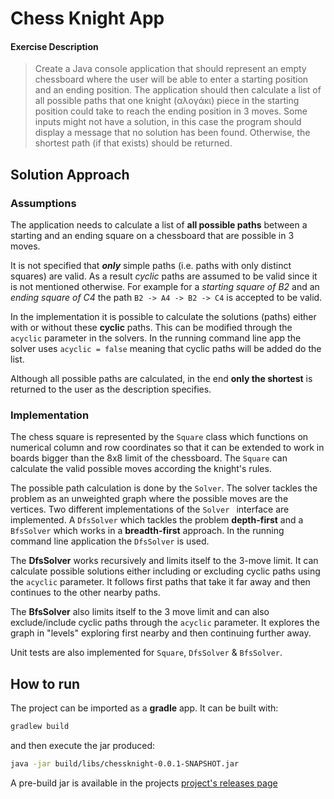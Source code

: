 # Chess Knight App

#### Exercise Description

> Create a Java console application that should represent an empty chessboard where the user will be able to enter a 
>starting position and an ending position. The application should then calculate a list of all possible paths that one 
>knight (αλογάκι) piece in the starting position could take to reach the ending position in 3 moves. 
>Some inputs might not have a solution, in this case the program should display a message that no solution has been found.
> Otherwise, the shortest path (if that exists) should be returned.

## Solution Approach

### Assumptions

The application needs to calculate a list of **all possible paths** between a starting and an ending square on a 
chessboard that are possible in 3 moves.

It is not specified that ***only*** simple paths (i.e. paths with only distinct squares) are valid. As a result *cyclic*
paths are assumed to be valid since it is not mentioned otherwise. For example for a *starting square of B2* and an 
*ending square of  C4* the path `B2 -> A4 -> B2 -> C4` is accepted to be valid.

In the implementation it is possible to calculate the solutions (paths) either with or without these **cyclic** paths. 
This can be modified through the `acyclic` parameter in the solvers. In the running command line app the solver uses 
`acyclic = false` meaning that cyclic paths will be added do the list.

Although all possible paths are calculated, in the end **only the shortest** is returned to the user as the description specifies.

### Implementation

The chess square is represented by the `Square` class which functions on numerical column and row coordinates so that it
can be extended to work in boards bigger than the 8x8 limit of the chessboard. The `Square` can calculate the valid 
possible moves according the knight's rules.

The possible path calculation is done by  the `Solver`. The solver tackles the problem as an unweighted graph where the 
possible moves are the vertices. Two different implementations of the `Solver ` interface are implemented. 
A `DfsSolver` which tackles the problem **depth-first** and a `BfsSolver` which works in a **breadth-first** approach. 
In the running command line application the `DfsSolver` is used.

The **DfsSolver** works recursively and limits itself to the 3-move limit. It can calculate possible solutions either 
including or excluding cyclic paths using the `acyclic` parameter. It follows first paths that take it far away and then
continues to the other nearby paths.

The **BfsSolver** also limits itself to the 3 move limit and can also exclude/include cyclic paths through the `acyclic`
parameter. It explores the graph in "levels" exploring first nearby and then continuing further away.

Unit tests are also implemented for `Square`, `DfsSolver` & `BfsSolver`.

## How to run

The project can be imported as a **gradle** app. It can be built with:

```bash
gradlew build
```

and then execute the jar produced:

```bash
java -jar build/libs/chessknight-0.0.1-SNAPSHOT.jar
```

A pre-build jar is available in the projects [project's releases page](https://github.com/spirosag/chessKnight/releases)
